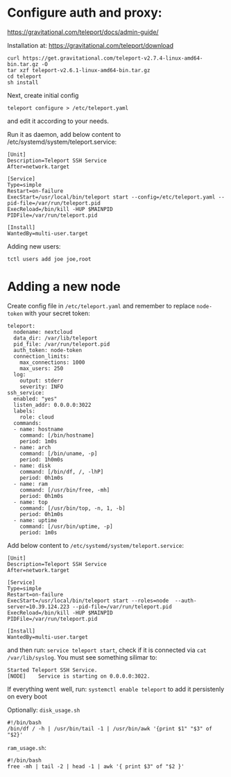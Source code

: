 Configure auth and proxy:
=========
https://gravitational.com/teleport/docs/admin-guide/

Installation at:
https://gravitational.com/teleport/download
```
curl https://get.gravitational.com/teleport-v2.7.4-linux-amd64-bin.tar.gz -O
tar xzf teleport-v2.6.1-linux-amd64-bin.tar.gz
cd teleport
sh install
```
Next, create initial config
```
teleport configure > /etc/teleport.yaml
```
and edit it according to your needs.

Run it as daemon, add below content to /etc/systemd/system/teleport.service:
```
[Unit]
Description=Teleport SSH Service
After=network.target 

[Service]
Type=simple
Restart=on-failure
ExecStart=/usr/local/bin/teleport start --config=/etc/teleport.yaml --pid-file=/var/run/teleport.pid
ExecReload=/bin/kill -HUP $MAINPID
PIDFile=/var/run/teleport.pid

[Install]
WantedBy=multi-user.target
```

Adding new users:
```
tctl users add joe joe,root
```


Adding a new node
=======
Create config file in `/etc/teleport.yaml` and remember to replace `node-token` with your secret token:
```
teleport:
  nodename: nextcloud
  data_dir: /var/lib/teleport
  pid_file: /var/run/teleport.pid
  auth_token: node-token
  connection_limits:
    max_connections: 1000
    max_users: 250
  log:
    output: stderr
    severity: INFO
ssh_service:
  enabled: "yes"
  listen_addr: 0.0.0.0:3022
  labels:
    role: cloud
  commands:
  - name: hostname
    command: [/bin/hostname]
    period: 1m0s
  - name: arch
    command: [/bin/uname, -p]
    period: 1h0m0s
  - name: disk
    command: [/bin/df, /, -lhP]
    period: 0h1m0s
  - name: ram
    command: [/usr/bin/free, -mh]
    period: 0h1m0s
  - name: top
    command: [/usr/bin/top, -n, 1, -b]
    period: 0h1m0s
  - name: uptime
    command: [/usr/bin/uptime, -p]
    period: 1m0s
```
Add below content to `/etc/systemd/system/teleport.service`:
```
[Unit]
Description=Teleport SSH Service
After=network.target 

[Service]
Type=simple
Restart=on-failure
ExecStart=/usr/local/bin/teleport start --roles=node  --auth-server=10.39.124.223 --pid-file=/var/run/teleport.pid
ExecReload=/bin/kill -HUP $MAINPID
PIDFile=/var/run/teleport.pid

[Install]
WantedBy=multi-user.target
```
and then run: `service teleport start`, check if it is connected via `cat /var/lib/syslog`. You must see something silimar to:
```
Started Teleport SSH Service.
[NODE]    Service is starting on 0.0.0.0:3022.
```
If everything went well, run: `systemctl enable teleport` to add it persistenly on every boot

Optionally: `disk_usage.sh`
```
#!/bin/bash
/bin/df / -h | /usr/bin/tail -1 | /usr/bin/awk '{print $1" "$3" of "$2}'
```
`ram_usage.sh`:
```
#!/bin/bash
free -mh | tail -2 | head -1 | awk '{ print $3" of "$2 }'
```
